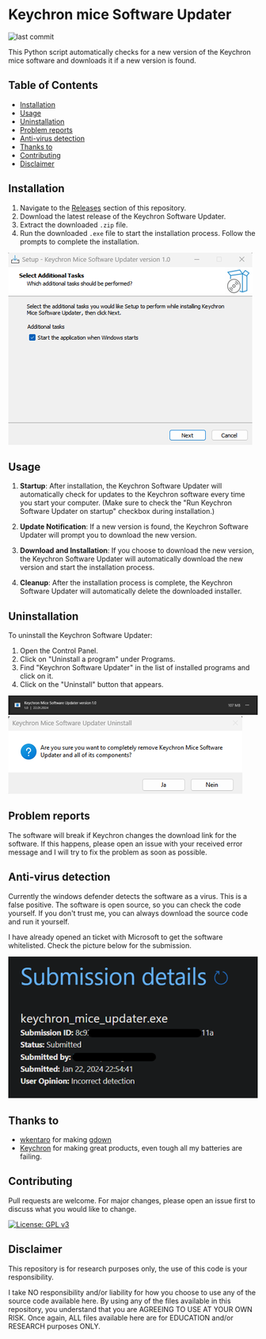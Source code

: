 # Keychron mice Software Updater

![last commit](https://img.shields.io/github/last-commit/Pyenb/Keychron_software_updater)

This Python script automatically checks for a new version of the Keychron mice software and downloads it if a new version is found.

## Table of Contents

- [Installation](#installation)
- [Usage](#usage)
- [Uninstallation](#uninstallation)
- [Problem reports](#problem-reports)
- [Anti-virus detection](#anti-virus-detection)
- [Thanks to](#thanks-to)
- [Contributing](#contributing)
- [Disclaimer](#disclaimer)

## Installation

1. Navigate to the [Releases](https://github.com/Pyenb/Keychron_mice_software_updater/releases) section of this repository.
2. Download the latest release of the Keychron Software Updater.
3. Extract the downloaded `.zip` file.
4. Run the downloaded `.exe` file to start the installation process. Follow the prompts to complete the installation.

![Installation](images/install01.png)

## Usage

1. **Startup**: After installation, the Keychron Software Updater will automatically check for updates to the Keychron software every time you start your computer. (Make sure to check the "Run Keychron Software Updater on startup" checkbox during installation.)

2. **Update Notification**: If a new version is found, the Keychron Software Updater will prompt you to download the new version.

3. **Download and Installation**: If you choose to download the new version, the Keychron Software Updater will automatically download the new version and start the installation process.

4. **Cleanup**: After the installation process is complete, the Keychron Software Updater will automatically delete the downloaded installer.

## Uninstallation

To uninstall the Keychron Software Updater:

1. Open the Control Panel.
2. Click on "Uninstall a program" under Programs.
3. Find "Keychron Software Updater" in the list of installed programs and click on it.
4. Click on the "Uninstall" button that appears.

![preview](images/app_preview.png)
![Uninstallation](images/uninstall.png)

## Problem reports

The software will break if Keychron changes the download link for the software. If this happens, please open an issue with your received error message and I will try to fix the problem as soon as possible.

## Anti-virus detection

Currently the windows defender detects the software as a virus. This is a false positive. The software is open source, so you can check the code yourself. If you don't trust me, you can always download the source code and run it yourself.

I have already opened an ticket with Microsoft to get the software whitelisted. Check the picture below for the submission.

![Windows Defender Submission](images/submission.png)

## Thanks to

- [wkentaro](https://github.com/wkentaro) for making [gdown](https://github.com/wkentaro/gdown)
- [Keychron](https://www.keychron.com/) for making great products, even tough all my batteries are failing.

## Contributing

Pull requests are welcome. For major changes, please open an issue first to discuss what you would like to change.

[![License: GPL v3](https://img.shields.io/badge/License-GPLv3-blue.svg)](https://www.gnu.org/licenses/gpl-3.0)

## Disclaimer

This repository is for research purposes only, the use of this code is your responsibility.

I take NO responsibility and/or liability for how you choose to use any of the source code available here. By using any of the files available in this repository, you understand that you are AGREEING TO USE AT YOUR OWN RISK. Once again, ALL files available here are for EDUCATION and/or RESEARCH purposes ONLY.
